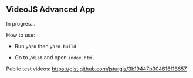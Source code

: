 
## VideoJS Advanced App

In progres...

How to use:

* Run `yarn` then `yarn build`

* Go to `/dist` and open `index.html`

Public test videos: https://gist.github.com/jsturgis/3b19447b304616f18657
